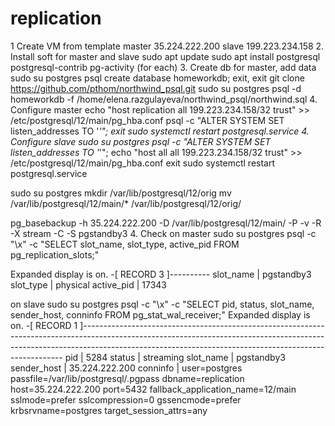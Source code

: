# replication
1 Create VM from template
master 35.224.222.200
slave 199.223.234.158
2. Install soft for master and slave
sudo apt update
sudo apt install postgresql postgresql-contrib pg-activity
(for each)
3. Create db for master, add data
sudo su postgres
psql
create database homeworkdb;
exit, exit
git clone https://github.com/pthom/northwind_psql.git
sudo su postgres
psql -d homeworkdb -f /home/elena.razgulayeva/northwind_psql/northwind.sql
4. Configure master
echo "host replication all 199.223.234.158/32 trust" >> /etc/postgresql/12/main/pg_hba.conf
psql -c "ALTER SYSTEM SET listen_addresses TO '*'";
exit
sudo systemctl restart postgresql.service
4. Configure slave
sudo su postgres
psql -c "ALTER SYSTEM SET listen_addresses TO '*'";
echo "host all all 199.223.234.158/32 trust" >> /etc/postgresql/12/main/pg_hba.conf
exit
sudo systemctl restart postgresql.service

sudo su postgres
mkdir /var/lib/postgresql/12/orig
mv /var/lib/postgresql/12/main/* /var/lib/postgresql/12/orig/

pg_basebackup -h 35.224.222.200 -D /var/lib/postgresql/12/main/ -P -v -R -X stream -C -S pgstandby3
4. Check
on master
sudo su postgres
psql -c "\x" -c "SELECT slot_name, slot_type, active_pid FROM pg_replication_slots;"

Expanded display is on.
-[ RECORD 3 ]----------
slot_name  | pgstandby3
slot_type  | physical
active_pid | 17343

on slave
sudo su postgres
psql -c "\x" -c "SELECT pid, status, slot_name, sender_host, conninfo FROM pg_stat_wal_receiver;"
Expanded display is on.
-[ RECORD 1 ]-------------------------------------------------------------------------------------------------------------------------------------------------------------------------------------------------------------------------------------
pid         | 5284
status      | streaming
slot_name   | pgstandby3
sender_host | 35.224.222.200
conninfo    | user=postgres passfile=/var/lib/postgresql/.pgpass dbname=replication host=35.224.222.200 port=5432 fallback_application_name=12/main sslmode=prefer sslcompression=0 gssencmode=prefer krbsrvname=postgres target_session_attrs=any
